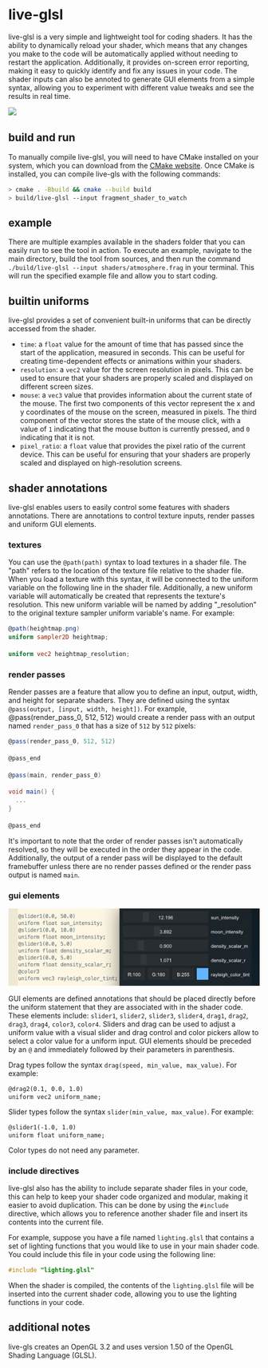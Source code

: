 # live-glsl

live-glsl is a very simple and lightweight tool for coding shaders. It has the ability to dynamically reload your shader, which means that any changes you make to the code will be automatically applied without needing to restart the application. Additionally, it provides on-screen error reporting, making it easy to quickly identify and fix any issues in your code. The shader inputs can also be annoted to generate GUI elements from a simple syntax, allowing you to experiment with different value tweaks and see the results in real time.

![](http://karim.naaji.fr/images/live-glsl.webp)

## build and run

To manually compile live-glsl, you will need to have CMake installed on your system, which you can download from the [CMake website](https://cmake.org/download/). Once CMake is installed, you can compile live-gls with the following commands:

```sh
> cmake . -Bbuild && cmake --build build
> build/live-glsl --input fragment_shader_to_watch
```

## example

There are multiple examples available in the shaders folder that you can easily run to see the tool in action. To execute an example, navigate to the main directory, build the tool from sources, and then run the command `./build/live-glsl --input shaders/atmosphere.frag` in your terminal. This will run the specified example file and allow you to start coding.

## builtin uniforms

live-glsl provides a set of convenient built-in uniforms that can be directly accessed from the shader. 

- `time`: a `float` value for the amount of time that has passed since the start of the application, measured in seconds. This can be useful for creating time-dependent effects or animations within your shaders.
- `resolution`: a `vec2` value for the screen resolution in pixels. This can be used to ensure that your shaders are properly scaled and displayed on different screen sizes.
- `mouse`: a `vec3` value that provides information about the current state of the mouse. The first two components of this vector represent the x and y coordinates of the mouse on the screen, measured in pixels. The third component of the vector stores the state of the mouse click, with a value of `1` indicating that the mouse button is currently pressed, and `0` indicating that it is not.
- `pixel_ratio`: a `float` value that provides the pixel ratio of the current device. This can be useful for ensuring that your shaders are properly scaled and displayed on high-resolution screens.

## shader annotations

live-glsl enables users to easily control some features with shaders annotations. There are annotations to control texture inputs, render passes and uniform GUI elements.

### textures

You can use the `@path(path)` syntax to load textures in a shader file. The "path" refers to the location of the texture file relative to the shader file. When you load a texture with this syntax, it will be connected to the uniform variable on the following line in the shader file. Additionally, a new uniform variable will automatically be created that represents the texture's resolution. This new uniform variable will be named by adding "_resolution" to the original texture sampler uniform variable's name. For example:

```glsl
@path(heightmap.png)
uniform sampler2D heightmap;

uniform vec2 heightmap_resolution;
```

### render passes

Render passes are a feature that allow you to define an input, output, width, and height for separate shaders. They are defined using the syntax `@pass(output, [input, width, height])`. For example, @pass(render_pass_0, 512, 512) would create a render pass with an output named `render_pass_0` that has a size of `512` by `512` pixels:

```glsl
@pass(render_pass_0, 512, 512)

@pass_end

@pass(main, render_pass_0)

void main() {
  ...
}

@pass_end
```

It's important to note that the order of render passes isn't automatically resolved, so they will be executed in the order they appear in the code. Additionally, the output of a render pass will be displayed to the default framebuffer unless there are no render passes defined or the render pass output is named `main`.

### gui elements

![](images/screenshot3.png)

GUI elements are defined annotations that should be placed directly before the uniform statement that they are associated with in the shader code. These elements include: `slider1`, `slider2`, `slider3`, `slider4`, `drag1`, `drag2`, `drag3`, `drag4`, `color3`, `color4`. Sliders and drag can be used to adjust a uniform value with a visual slider and drag control and color pickers allow to select a color value for a uniform input. GUI elements should be preceded by an `@` and immediately followed by their parameters in parenthesis.

Drag types follow the syntax `drag(speed, min_value, max_value)`. For example:
```
@drag2(0.1, 0.0, 1.0)
uniform vec2 uniform_name;
```

Slider types follow the syntax `slider(min_value, max_value)`. For example:
```
@slider1(-1.0, 1.0)
uniform float uniform_name;
```

Color types do not need any parameter.

### include directives

live-glsl also has the ability to include separate shader files in your code, this can help to keep your shader code organized and modular, making it easier to avoid duplication. This can be done by using the `#include` directive, which allows you to reference another shader file and insert its contents into the current file.

For example, suppose you have a file named `lighting.glsl` that contains a set of lighting functions that you would like to use in your main shader code. You could include this file in your code using the following line:
```c
#include "lighting.glsl"
```
When the shader is compiled, the contents of the `lighting.glsl` file will be inserted into the current shader code, allowing you to use the lighting functions in your code.

## additional notes

live-gls creates an OpenGL 3.2 and uses version 1.50 of the OpenGL Shading Language (GLSL). 
